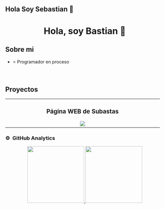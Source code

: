 ## Hola Soy Sebastian 👋
 <div align="center">
<h1 align="center">Hola, soy Bastian</a> 👋</h1>
</div>


## Sobre mi

- ⭐ Programador en proceso 
<br>

## Proyectos

<table>
<tr>
<td width="50%">
<h3 align="center">Página WEB de Subastas</h3>
<div align="center">

<a href="https://github.com/J0Bastian/MercatBid" target="_blank">
<img src="https://img.shields.io/badge/C%C3%93DIGO-80ffaa?style=for-the-badge&logo=github&logoColor=black">
</a>

</div>
</td>
</tr>
</table>


### ⚙️ &nbsp;GitHub Analytics

<p align="center">
<a href="https://github.com/ArisGuimera">
  <img height="180em" src="https://github-readme-stats-eight-theta.vercel.app/api?username=ArisGuimera&show_icons=true&theme=algolia&include_all_commits=true&count_private=true"/>
  <img height="180em" src="https://github-readme-stats-eight-theta.vercel.app/api/top-langs/?username=ArisGuimera&layout=compact&langs_count=8&theme=algolia"/>
</a>
</p>
